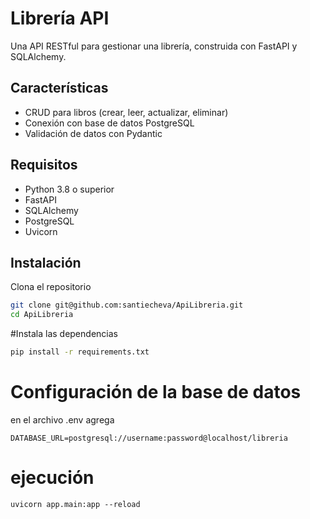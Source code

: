 # Librería API

Una API RESTful para gestionar una librería, construida con FastAPI y SQLAlchemy.

## Características

- CRUD para libros (crear, leer, actualizar, eliminar)
- Conexión con base de datos PostgreSQL
- Validación de datos con Pydantic

## Requisitos

- Python 3.8 o superior
- FastAPI
- SQLAlchemy
- PostgreSQL
- Uvicorn

## Instalación

Clona el repositorio

```bash
git clone git@github.com:santiecheva/ApiLibreria.git
cd ApiLibreria
```
#Instala las dependencias

```bash
pip install -r requirements.txt
```

# Configuración de la base de datos

en el archivo .env agrega

```
DATABASE_URL=postgresql://username:password@localhost/libreria
```

# ejecución
```
uvicorn app.main:app --reload
```

